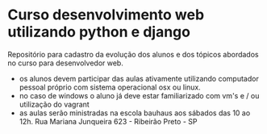 Curso desenvolvimento web utilizando python e django
====================================================

Repositório para cadastro da evolução dos alunos e dos tópicos abordados no curso para desenvolvedor web.

- os alunos devem participar das aulas ativamente utilizando computador pessoal próprio com sistema operacional osx ou linux.
- no caso de windows o aluno já deve estar familiarizado com vm's e / ou utilização do vagrant
- as aulas serão ministradas na escola bauhaus aos sábados das 10 ao 12h. Rua Mariana Junqueira 623 - Ribeirão Preto - SP